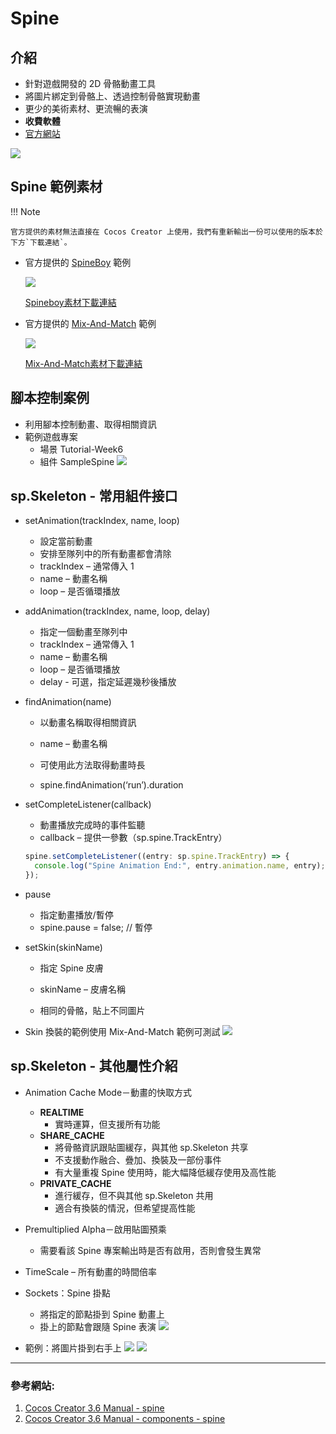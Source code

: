 # Spine

## 介紹

- 針對遊戲開發的 2D 骨骼動畫工具
- 將圖片綁定到骨骼上、透過控制骨骼實現動畫
- 更少的美術素材、更流暢的表演
- **收費軟體**
- [官方網站](http://zh.esotericsoftware.com/)

![](/webgame-engine/assets/spine/spine-1.gif)

## Spine 範例素材

!!! Note

    官方提供的素材無法直接在 Cocos Creator 上使用，我們有重新輸出一份可以使用的版本於下方`下載連結`。

- 官方提供的 [SpineBoy](http://zh.esotericsoftware.com/spine-examples-spineboy#Spineboy) 範例

  ![](/webgame-engine/assets/spine/spine-2.gif)

  [Spineboy素材下載連結](/webgame-engine/assets/spine/SpineBoy.zip)

- 官方提供的 [Mix-And-Match](http://zh.esotericsoftware.com/spine-examples-mix-and-match) 範例

  ![](/webgame-engine/assets/spine/spine-3.gif)

  [Mix-And-Match素材下載連結](/webgame-engine/assets/spine/mix-and-match.zip)

## 腳本控制案例

- 利用腳本控制動畫、取得相關資訊
- 範例遊戲專案
    * 場景 Tutorial-Week6
    * 組件 SampleSpine
    ![](/webgame-engine/assets/spine/spine-4.png)

## sp.Skeleton - 常用組件接口

- setAnimation(trackIndex, name, loop)
    - 設定當前動畫
    - 安排至隊列中的所有動畫都會清除
    - trackIndex – 通常傳入 1
    - name – 動畫名稱
    - loop – 是否循環播放

- addAnimation(trackIndex, name, loop, delay)
    - 指定一個動畫至隊列中
    - trackIndex – 通常傳入 1
    - name – 動畫名稱
    - loop – 是否循環播放
    - delay - 可選，指定延遲幾秒後播放

- findAnimation(name)
    - 以動畫名稱取得相關資訊
    - name – 動畫名稱

    - 可使用此方法取得動畫時長
    - spine.findAnimation(‘run’).duration

- setCompleteListener(callback)
    - 動畫播放完成時的事件監聽
    - callback – 提供一參數（sp.spine.TrackEntry）
    ```ts
    spine.setCompleteListener((entry: sp.spine.TrackEntry) => {
      console.log("Spine Animation End:", entry.animation.name, entry);
    });
    ```
- pause
    - 指定動畫播放/暫停
    - spine.pause = false; // 暫停
- setSkin(skinName)

    - 指定 Spine 皮膚
    - skinName – 皮膚名稱

    - 相同的骨骼，貼上不同圖片

- Skin 換裝的範例使用 Mix-And-Match 範例可測試
  ![](/webgame-engine/assets/spine/spine-5.gif)

## sp.Skeleton - 其他屬性介紹

- Animation Cache Mode－動畫的快取方式

    - **REALTIME**
        - 實時運算，但支援所有功能
    - **SHARE_CACHE**
        - 將骨骼資訊跟貼圖緩存，與其他 sp.Skeleton 共享
        - 不支援動作融合、疊加、換裝及一部份事件
        - 有大量重複 Spine 使用時，能大幅降低緩存使用及高性能
    - **PRIVATE_CACHE**
        - 進行緩存，但不與其他 sp.Skeleton 共用
        - 適合有換裝的情況，但希望提高性能

- Premultiplied Alpha－啟用貼圖預乘

    - 需要看該 Spine 專案輸出時是否有啟用，否則會發生異常

- TimeScale – 所有動畫的時間倍率

- Sockets：Spine 掛點

    - 將指定的節點掛到 Spine 動畫上
    - 掛上的節點會跟隨 Spine 表演
      ![](/webgame-engine/assets/spine/spine-6.gif)

- 範例：將圖片掛到右手上
  ![](../../assets/spine/spine-7.png)
  ![](../../assets/spine/spine-8.png)

---

### 參考網站:
1. [Cocos Creator 3.6 Manual - spine](https://docs.cocos.com/creator/3.6/manual/zh/asset/spine.html)
2. [Cocos Creator 3.6 Manual - components - spine](https://docs.cocos.com/creator/3.6/manual/zh/editor/components/spine.html)